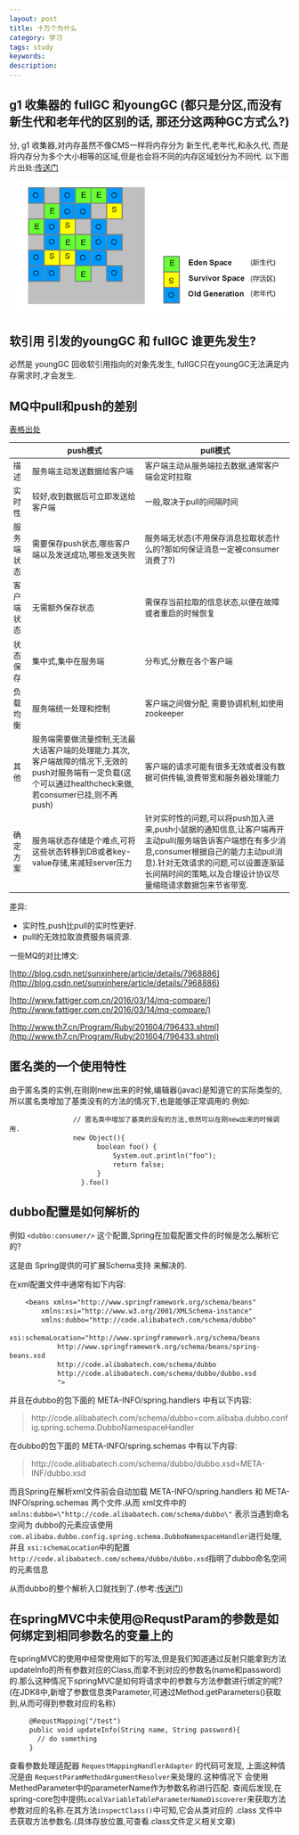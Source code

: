 ```yaml
---
layout: post
title: 十万个为什么
category: 学习
tags: study
keywords:
description:
---
```



## g1 收集器的 fullGC 和youngGC (都只是分区,而没有新生代和老年代的区别的话, 那还分这两种GC方式么?)

分, g1 收集器,对内存虽然不像CMS一样将内存分为 新生代,老年代,和永久代, 而是将内存分为多个大小相等的区域,但是也会将不同的内存区域划分为不同代.
以下图片出处:[传送门](http://blog.csdn.net/renfufei/article/details/41897113)

![](/assets/picture/2016-08-11_g1_memory_layout.png)


## 软引用 引发的youngGC 和 fullGC 谁更先发生?
必然是 youngGC 回收软引用指向的对象先发生, fullGC只在youngGC无法满足内存需求时,才会发生.

## MQ中pull和push的差别
[表格出处](http://www.blogjava.net/killme2008/archive/2011/04/30/349303.html)



|            | push模式 | pull模式 |
| ----       | ---- | ---- |
| 描述       | 服务端主动发送数据给客户端 | 客户端主动从服务端拉去数据,通常客户端会定时拉取 |
| 实时性     | 较好,收到数据后可立即发送给客户端 | 一般,取决于pull的间隔时间 |
| 服务端状态 | 需要保存push状态,哪些客户端以及发送成功,哪些发送失败 | 服务端无状态(不用保存消息拉取状态什么的?那如何保证消息一定被consumer消费了?) |
| 客户端状态 | 无需额外保存状态 | 需保存当前拉取的信息状态,以便在故障或者重启的时候恢复 |
| 状态保存   | 集中式,集中在服务端 | 分布式,分散在各个客户端 |
| 负载均衡   | 服务端统一处理和控制 | 客户端之间做分配, 需要协调机制,如使用zookeeper |
| 其他       | 服务端需要做流量控制,无法最大话客户端的处理能力.其次,客户端故障的情况下,无效的push对服务端有一定负载(这个可以通过healthcheck来做,若consumer已挂,则不再push) | 客户端的请求可能有很多无效或者没有数据可供传输,浪费带宽和服务器处理能力 |
| 确定方案   | 服务端状态存储是个难点,可将这些状态转移到DB或者key-value存储,来减轻server压力 | 针对实时性的问题,可以将push加入进来,push小鼠据的通知信息,让客户端再开主动pull(服务端告诉客户端想在有多少消息,consumer根据自己的能力主动pull消息).针对无效请求的问题,可以设置逐渐延长间隔时间的策略,以及合理设计协议尽量缩晓请求数据包来节省带宽. |


差异:

* 实时性,push比pull的实时性更好.
* pull的无效拉取浪费服务端资源.

 一些MQ的对比博文:

 [http://blog.csdn.net/sunxinhere/article/details/7968886](http://blog.csdn.net/sunxinhere/article/details/7968886)

 [http://www.fattiger.com.cn/2016/03/14/mq-compare/](http://www.fattiger.com.cn/2016/03/14/mq-compare/)

 [http://www.th7.cn/Program/Ruby/201604/796433.shtml](http://www.th7.cn/Program/Ruby/201604/796433.shtml)

## 匿名类的一个使用特性
由于匿名类的实例,在刚刚new出来的时候,编辑器(javac)是知道它的实际类型的,所以匿名类增加了基类没有的方法的情况下,也是能够正常调用的.例如:

                    // 匿名类中增加了基类的没有的方法,依然可以在刚new出来的时候调用.
                    new Object(){
                          boolean foo() {
                              System.out.println("foo");
                              return false;
                          }
                      }.foo()

## dubbo配置是如何解析的
例如 `<dubbo:consumer/>` 这个配置,Spring在加载配置文件的时候是怎么解析它的?

这是由 Spring提供的可扩展Schema支持 来解决的.

在xml配置文件中通常有如下内容:

        <beans xmlns="http://www.springframework.org/schema/beans"
            xmlns:xsi="http://www.w3.org/2001/XMLSchema-instance"
            xmlns:dubbo="http://code.alibabatech.com/schema/dubbo"
            xsi:schemaLocation="http://www.springframework.org/schema/beans
                http://www.springframework.org/schema/beans/spring-beans.xsd
                http://code.alibabatech.com/schema/dubbo
                http://code.alibabatech.com/schema/dubbo/dubbo.xsd
                ">

并且在dubbo的包下面的 META-INFO/spring.handlers 中有以下内容:

> http\://code.alibabatech.com/schema/dubbo=com.alibaba.dubbo.config.spring.schema.DubboNamespaceHandler

在dubbo的包下面的 META-INFO/spring.schemas 中有以下内容:
> http\://code.alibabatech.com/schema/dubbo/dubbo.xsd=META-INF/dubbo.xsd

而且Spring在解析xml文件前会自动加载 META-INFO/spring.handlers 和 META-INFO/spring.schemas 两个文件.从而 xml文件中的`xmlns:dubbo=\"http://code.alibabatech.com/schema/dubbo\"` 表示当遇到命名空间为 dubbo的元素应该使用`com.alibaba.dubbo.config.spring.schema.DubboNamespaceHandler`进行处理, 并且 `xsi:schemaLocation`中的配置`http://code.alibabatech.com/schema/dubbo/dubbo.xsd`指明了dubbo命名空间的元素信息

从而dubbo的整个解析入口就找到了.(参考:[传送门](http://blog.csdn.net/cutesource/article/details/5864562))

## 在springMVC中未使用@RequstParam的参数是如何绑定到相同参数名的变量上的
在springMVC的使用中经常使用如下的写法,但是我们知道通过反射只能拿到方法updateInfo的所有参数对应的Class,而拿不到对应的参数名(name和password)的.那么这种情况下springMVC是如何将请求中的参数与方法参数进行绑定的呢?
(在JDK8中,新增了参数信息类Parameter,可通过Method.getParameters()获取到,从而可得到参数对应的名称)

         @RequstMapping("/test")
         public void updateInfo(String name, String password){
           // do something
         }

查看参数处理适配器 `RequestMappingHandlerAdapter` 的代码可发现, 上面这种情况是由 `RequestParamMethodArgumentResolver`来处理的.这种情况下 会使用 MethedParameter中的parameterName作为参数名称进行匹配.
查阅后发现,在spring-core包中提供`LocalVariableTableParameterNameDiscoverer`来获取方法参数对应的名称.在其方法`inspectClass()`中可知,它会从类对应的 .class 文件中去获取方法参数名.(具体存放位置,可查看.class文件定义相关文章)

